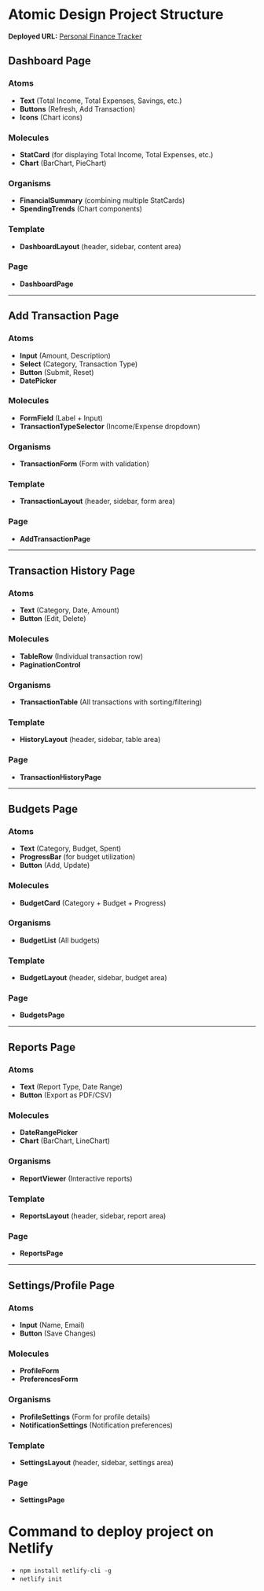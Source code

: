 # Atomic Design Project Structure
**Deployed URL:** [Personal Finance Tracker](https://tutedude-personal-finance-tracker.netlify.app/)

## Dashboard Page

### Atoms

* **Text** (Total Income, Total Expenses, Savings, etc.)
* **Buttons** (Refresh, Add Transaction)
* **Icons** (Chart icons)

### Molecules

* **StatCard** (for displaying Total Income, Total Expenses, etc.)
* **Chart** (BarChart, PieChart)

### Organisms

* **FinancialSummary** (combining multiple StatCards)
* **SpendingTrends** (Chart components)

### Template

* **DashboardLayout** (header, sidebar, content area)

### Page

* **DashboardPage**

---

## Add Transaction Page

### Atoms

* **Input** (Amount, Description)
* **Select** (Category, Transaction Type)
* **Button** (Submit, Reset)
* **DatePicker**

### Molecules

* **FormField** (Label + Input)
* **TransactionTypeSelector** (Income/Expense dropdown)

### Organisms

* **TransactionForm** (Form with validation)

### Template

* **TransactionLayout** (header, sidebar, form area)

### Page

* **AddTransactionPage**

---

## Transaction History Page

### Atoms

* **Text** (Category, Date, Amount)
* **Button** (Edit, Delete)

### Molecules

* **TableRow** (Individual transaction row)
* **PaginationControl**

### Organisms

* **TransactionTable** (All transactions with sorting/filtering)

### Template

* **HistoryLayout** (header, sidebar, table area)

### Page

* **TransactionHistoryPage**

---

## Budgets Page

### Atoms

* **Text** (Category, Budget, Spent)
* **ProgressBar** (for budget utilization)
* **Button** (Add, Update)

### Molecules

* **BudgetCard** (Category + Budget + Progress)

### Organisms

* **BudgetList** (All budgets)

### Template

* **BudgetLayout** (header, sidebar, budget area)

### Page

* **BudgetsPage**

---

## Reports Page

### Atoms

* **Text** (Report Type, Date Range)
* **Button** (Export as PDF/CSV)

### Molecules

* **DateRangePicker**
* **Chart** (BarChart, LineChart)

### Organisms

* **ReportViewer** (Interactive reports)

### Template

* **ReportsLayout** (header, sidebar, report area)

### Page

* **ReportsPage**

---

## Settings/Profile Page

### Atoms

* **Input** (Name, Email)
* **Button** (Save Changes)

### Molecules

* **ProfileForm**
* **PreferencesForm**

### Organisms

* **ProfileSettings** (Form for profile details)
* **NotificationSettings** (Notification preferences)

### Template

* **SettingsLayout** (header, sidebar, settings area)

### Page

* **SettingsPage**

# Command to deploy project on Netlify
- `npm install netlify-cli -g`
- `netlify init`